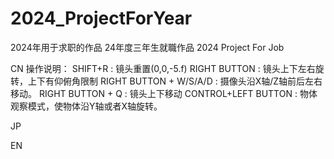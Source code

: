 # 2024_ProjectForYear
2024年用于求职的作品
24年度三年生就職作品
2024 Project For Job

CN
操作说明：
SHIFT+R : 镜头重置(0,0,-5.f)
RIGHT BUTTON : 镜头上下左右旋转，上下有仰俯角限制
RIGHT BUTTON + W/S/A/D : 摄像头沿X轴/Z轴前后左右移动。
RIGHT BUTTON + Q : 镜头上下移动
CONTROL+LEFT BUTTON : 物体观察模式，使物体沿Y轴或者X轴旋转。


JP


EN